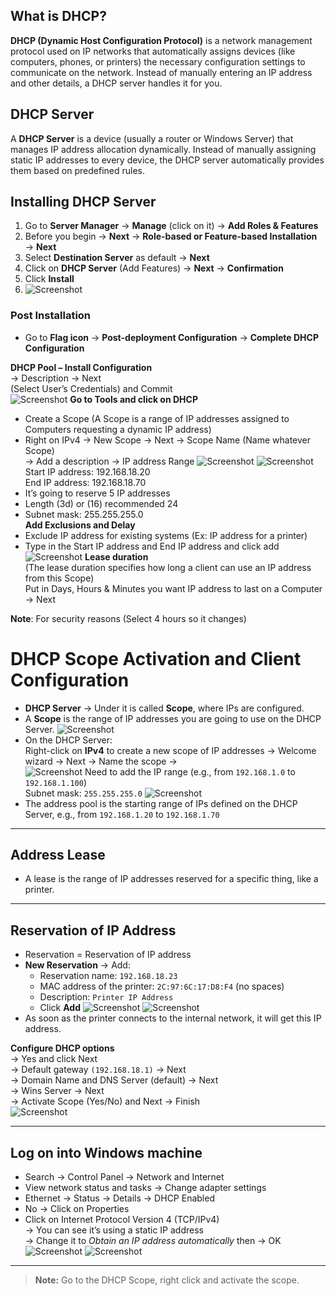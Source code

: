 ## What is DHCP?

**DHCP (Dynamic Host Configuration Protocol)** is a network management protocol used on IP networks that automatically assigns devices (like computers, phones, or printers) the necessary configuration settings to communicate on the network. Instead of manually entering an IP address and other details, a DHCP server handles it for you.

## DHCP Server
A **DHCP Server** is a device (usually a router or Windows Server) that manages IP address allocation dynamically. Instead of manually assigning static IP addresses to every device, the DHCP server automatically provides them based on predefined rules.


## Installing DHCP Server

1. Go to **Server Manager** → **Manage** (click on it) → **Add Roles & Features**  
2. Before you begin → **Next** → **Role-based or Feature-based Installation** → **Next**  
3. Select **Destination Server** as default → **Next**  
4. Click on **DHCP Server** (Add Features) → **Next** → **Confirmation**  
5. Click **Install**
6. ![Screenshot](images/DHCP1.jpg)
### Post Installation

- Go to **Flag icon** → **Post-deployment Configuration** → **Complete DHCP Configuration**

**DHCP Pool – Install Configuration**  
→ Description → Next  
(Select User’s Credentials) and Commit  
![Screenshot](images/DHCP2.jpg)
**Go to Tools and click on DHCP**

- Create a Scope (A Scope is a range of IP addresses assigned to Computers requesting a dynamic IP address)  
- Right on IPv4 → New Scope → Next → Scope Name (Name whatever Scope)  
  → Add a description → IP address Range 
![Screenshot](images/DHCP3.jpg)
![Screenshot](images/DHCP4.jpg)
Start IP address: 192.168.18.20  
End IP address: 192.168.18.70
- It’s going to reserve 5 IP addresses  
- Length (3d) or (16) recommended 24  
- Subnet mask: 255.255.255.0  
**Add Exclusions and Delay**  
- Exclude IP address for existing systems (Ex: IP address for a printer)  
- Type in the Start IP address and End IP address and click add  
![Screenshot](images/DHCP5.jpg)
**Lease duration**  
(The lease duration specifies how long a client can use an IP address from this Scope)  
Put in Days, Hours & Minutes you want IP address to last on a Computer → Next  

**Note**: For security reasons (Select 4 hours so it changes)

# DHCP Scope Activation and Client Configuration


- **DHCP Server** → Under it is called **Scope**, where IPs are configured.
- A **Scope** is the range of IP addresses you are going to use on the DHCP Server.
![Screenshot](images/DHCP6.jpg)
- On the DHCP Server:  
  Right-click on **IPv4** to create a new scope of IP addresses → Welcome wizard → Next → Name the scope →  
![Screenshot](images/DHCP7.jpg)
  Need to add the IP range (e.g., from `192.168.1.0` to `192.168.1.100`)  
  Subnet mask: `255.255.255.0`
![Screenshot](images/DHCP8.jpg)
- The address pool is the starting range of IPs defined on the DHCP Server, e.g., from `192.168.1.20` to `192.168.1.70`
---
## Address Lease

- A lease is the range of IP addresses reserved for a specific thing, like a printer.
---

## Reservation of IP Address

- Reservation = Reservation of IP address
- **New Reservation** → Add:
  - Reservation name: `192.168.18.23`
  - MAC address of the printer: `2C:97:6C:17:D8:F4` (no spaces)
  - Description: `Printer IP Address`
  - Click **Add**
![Screenshot](images/DHCP9.jpg)
![Screenshot](images/DHCP10.jpg)
- As soon as the printer connects to the internal network, it will get this IP address.

**Configure DHCP options**  
→ Yes and click Next  
→ Default gateway `(192.168.18.1)` → Next  
→ Domain Name and DNS Server (default) → Next  
→ Wins Server → Next  
→ Activate Scope (Yes/No) and Next → Finish  
![Screenshot](images/DHCP11.jpg)

---
## Log on into Windows machine

- Search → Control Panel → Network and Internet  
- View network status and tasks → Change adapter settings  
- Ethernet → Status → Details → DHCP Enabled  
- No → Click on Properties  
- Click on Internet Protocol Version 4 (TCP/IPv4)  
  → You can see it’s using a static IP address  
  → Change it to *Obtain an IP address automatically*  then
  → OK  
![Screenshot](images/DHCP12.jpg)
![Screenshot](images/DHCP13.jpg)

---

> **Note:** Go to the DHCP Scope, right click and activate the scope.
